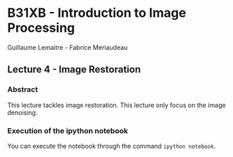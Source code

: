 # B31XB - Introduction to Image Processing

Guillaume Lemaitre - Fabrice Meriaudeau

## Lecture 4 - Image Restoration

### Abstract

This lecture tackles image restoration. This lecture only focus on the image denoising.

### Execution of the ipython notebook

You can execute the notebook through the command `ipython notebook`.
